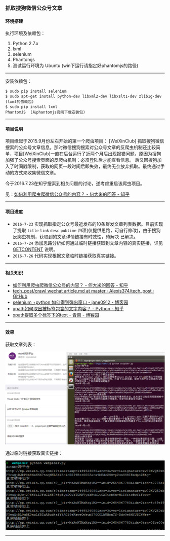 ### 抓取搜狗微信公众号文章

#### 环境搭建

执行环境及依赖包：

1. Python 2.7.x
2. lxml
3. selenium
4. Phantomjs
5. 测试运行环境为 Ubuntu (win下运行请指定好phantomjs的路径)

*** 

安装依赖包：

```
$ sudo pip install selenium
$ sudo apt-get install python-dev libxml2-dev libxslt1-dev zlib1g-dev (lxml的依赖包)
$ sudo pip install lxml
PhantomJS  (从phantomjs官网下载安装包)
```

*** 

#### 项目说明

项目缘起于2015.9月份左右开始的第一个爬虫项目： [WeiXinClub] 抓取搜狗微信搜索的公众号文章信息。那时微信搜狗搜索对公众号文章的反爬虫机制还比较简单，项目[WeiXinClub]一直在后台运行了近两个月后出现报错问题，原因为搜狗加强了公众号搜索页面的反爬虫机制：必须登陆后才能查看信息。
后又因搜狗加入了时间戳限制，获取的网页一段时间后即失效，最终无奈放弃抓取。最终通过手动的方式来收集微信文章。

今于2016.7.23在知乎搜索到相关问题的讨论，遂考虑重启该爬虫项目。 

见：[如何利用爬虫爬微信公众号的内容？ - 何大米的回答 - 知乎](https://www.zhihu.com/question/31285583/answer/100263061)

*** 

#### 项目进度

* `2016-7-23` 实现抓取指定公众号最近发布的10条群发文章列表数据。目前实现了提取 `title` `link` `desc` `pubtime` 四项(仅提供思路，可自行修改)，由于搜狗反爬虫机制，获取到的文章详情链接有时效性，~~待解决~~ 已解决。
* `2016-7-24` 添加思路分析如何通过临时链接获取到文章内容的真实链接，详见 [GETCONTENT](GETCONTENT.md) 说明。
* `2016-7-26` 代码实现根据文章临时链接获取真实链接。

*** 

#### 相关知识

* [如何利用爬虫爬微信公众号的内容？ - 何大米的回答 - 知乎](https://www.zhihu.com/question/31285583/answer/100263061)
* [tech_post/crawl wechat article.md at master · Alexis374/tech_post · GitHub](https://github.com/Alexis374/tech_post/blob/master/crawl%20wechat%20article.md)
* [selenium +python 如何得到弹出窗口 - jane0912 - 博客园](http://www.cnblogs.com/jane0912/p/4177779.html)
* [xpath如何取出被标签包含的文字内容？ - Python - 知乎](https://www.zhihu.com/question/26682162)
* [xpath提取多个标签下的text - 青南 - 博客园](http://www.cnblogs.com/xieqiankun/p/xpath_extract_text.html)

*** 

#### 效果

获取文章列表：

![](result_1581.png)

通过临时链接获取真实链接：

![](result_0726.png)

*** 